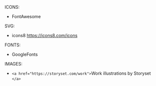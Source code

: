 ICONS:

* FontAwesome

SVG:

* icons8 https://icons8.com/icons

FONTS:

* GoogleFonts

IMAGES:

* `<a href="https://storyset.com/work">`Work illustrations by Storyset `</a>`
